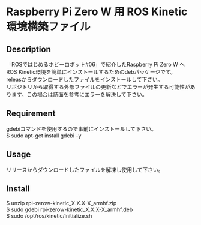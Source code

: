 Raspberry Pi Zero W 用 ROS Kinetic環境構築ファイル
====

## Description
「ROSではじめるホビーロボット#06」で紹介したRaspberry Pi Zero W へROS Kinetic環境を簡単にインストールするためのdebパッケージです。  
releasからダウンロードしたファイルをインストールして下さい。  
リポジトリから取得する外部ファイルの更新などでエラーが発生する可能性があります。この場合は誌面を参考にエラーを解決して下さい。  

## Requirement
gdebiコマンドを使用するので事前にインストールして下さい。  
$ sudo apt-get install gdebi -y

## Usage
リリースからダウンロードしたファイルを解凍し使用して下さい。  

## Install
$ unzip rpi-zerow-kinetic_X.X.X-X_armhf.zip  
$ sudo gdebi rpi-zerow-kinetic_X.X.X-X_armhf.deb  
$ sudo /opt/ros/kinetic/initialize.sh  
